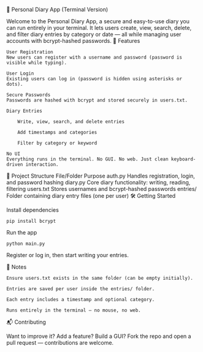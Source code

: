 📝 Personal Diary App (Terminal Version)

Welcome to the Personal Diary App, a secure and easy-to-use diary you can run entirely in your terminal.
It lets users create, view, search, delete, and filter diary entries by category or date — all while managing user accounts with bcrypt-hashed passwords.
🚀 Features

    User Registration
    New users can register with a username and password (password is visible while typing).

    User Login
    Existing users can log in (password is hidden using asterisks or dots).

    Secure Passwords
    Passwords are hashed with bcrypt and stored securely in users.txt.

    Diary Entries

        Write, view, search, and delete entries

        Add timestamps and categories

        Filter by category or keyword

    No UI
    Everything runs in the terminal. No GUI. No web. Just clean keyboard-driven interaction.

📁 Project Structure
File/Folder	Purpose
auth.py	Handles registration, login, and password hashing
diary.py	Core diary functionality: writing, reading, filtering
users.txt	Stores usernames and bcrypt-hashed passwords
entries/	Folder containing diary entry files (one per user)
🛠 Getting Started

Install dependencies

    pip install bcrypt

Run the app

    python main.py

Register or log in, then start writing your entries.

📝 Notes

    Ensure users.txt exists in the same folder (can be empty initially).

    Entries are saved per user inside the entries/ folder.

    Each entry includes a timestamp and optional category.

    Runs entirely in the terminal — no mouse, no web.

📬 Contributing

Want to improve it? Add a feature? Build a GUI?
Fork the repo and open a pull request — contributions are welcome.
